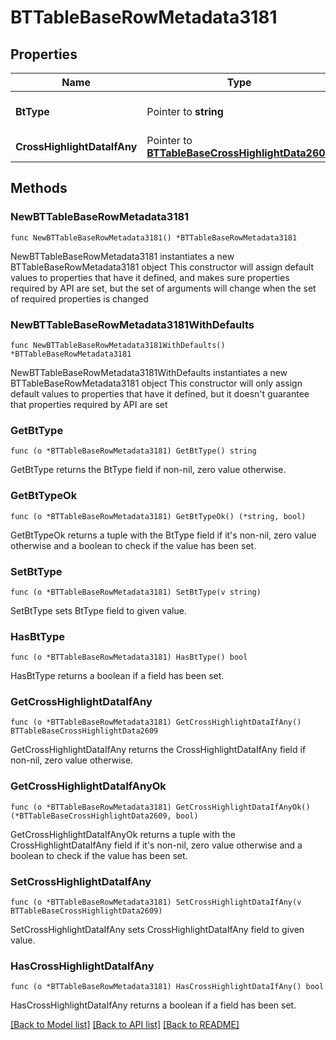 # BTTableBaseRowMetadata3181

## Properties

Name | Type | Description | Notes
------------ | ------------- | ------------- | -------------
**BtType** | Pointer to **string** | Type of JSON object. | [optional] 
**CrossHighlightDataIfAny** | Pointer to [**BTTableBaseCrossHighlightData2609**](BTTableBaseCrossHighlightData2609.md) |  | [optional] 

## Methods

### NewBTTableBaseRowMetadata3181

`func NewBTTableBaseRowMetadata3181() *BTTableBaseRowMetadata3181`

NewBTTableBaseRowMetadata3181 instantiates a new BTTableBaseRowMetadata3181 object
This constructor will assign default values to properties that have it defined,
and makes sure properties required by API are set, but the set of arguments
will change when the set of required properties is changed

### NewBTTableBaseRowMetadata3181WithDefaults

`func NewBTTableBaseRowMetadata3181WithDefaults() *BTTableBaseRowMetadata3181`

NewBTTableBaseRowMetadata3181WithDefaults instantiates a new BTTableBaseRowMetadata3181 object
This constructor will only assign default values to properties that have it defined,
but it doesn't guarantee that properties required by API are set

### GetBtType

`func (o *BTTableBaseRowMetadata3181) GetBtType() string`

GetBtType returns the BtType field if non-nil, zero value otherwise.

### GetBtTypeOk

`func (o *BTTableBaseRowMetadata3181) GetBtTypeOk() (*string, bool)`

GetBtTypeOk returns a tuple with the BtType field if it's non-nil, zero value otherwise
and a boolean to check if the value has been set.

### SetBtType

`func (o *BTTableBaseRowMetadata3181) SetBtType(v string)`

SetBtType sets BtType field to given value.

### HasBtType

`func (o *BTTableBaseRowMetadata3181) HasBtType() bool`

HasBtType returns a boolean if a field has been set.

### GetCrossHighlightDataIfAny

`func (o *BTTableBaseRowMetadata3181) GetCrossHighlightDataIfAny() BTTableBaseCrossHighlightData2609`

GetCrossHighlightDataIfAny returns the CrossHighlightDataIfAny field if non-nil, zero value otherwise.

### GetCrossHighlightDataIfAnyOk

`func (o *BTTableBaseRowMetadata3181) GetCrossHighlightDataIfAnyOk() (*BTTableBaseCrossHighlightData2609, bool)`

GetCrossHighlightDataIfAnyOk returns a tuple with the CrossHighlightDataIfAny field if it's non-nil, zero value otherwise
and a boolean to check if the value has been set.

### SetCrossHighlightDataIfAny

`func (o *BTTableBaseRowMetadata3181) SetCrossHighlightDataIfAny(v BTTableBaseCrossHighlightData2609)`

SetCrossHighlightDataIfAny sets CrossHighlightDataIfAny field to given value.

### HasCrossHighlightDataIfAny

`func (o *BTTableBaseRowMetadata3181) HasCrossHighlightDataIfAny() bool`

HasCrossHighlightDataIfAny returns a boolean if a field has been set.


[[Back to Model list]](../README.md#documentation-for-models) [[Back to API list]](../README.md#documentation-for-api-endpoints) [[Back to README]](../README.md)


